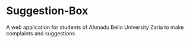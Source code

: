 # Suggestion-Box
A web application for students of Ahmadu Bello University Zaria to make complaints and suggestions
